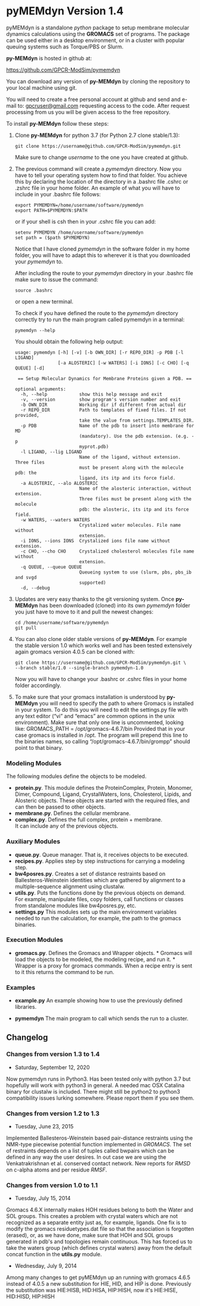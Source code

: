 pyMEMdyn Version 1.4
================================================================================

pyMEMdyn is  a standalone *python*  package to setup  membrane molecular
dynamics  calculations  using the  **GROMACS**  set  of programs.  The
package can be  used either in a desktop environment,  or in a cluster
with popular queuing systems such as Torque/PBS or Slurm.  


**py-MEMdyn** is hosted in github at:  

<https://github.com/GPCR-ModSim/pymemdyn>  

You can download any version of **py-MEMdyn** by cloning the repository
to your local machine using git.  

You will need to create a  free personal account at github and send
and  e-mail  to:  [gpcruser@gmail.com](gpcruser@gmail.com)  requesting
access to the code. After request processing from us you will be
given access to the free repository.  

To install **py-MEMdyn** follow these steps:  

1.  Clone **py-MEMdyn** for python 3.7 (for Python 2.7 clone stable/1.3):  

        git clone https://username@github.com/GPCR-ModSim/pymemdyn.git

    Make sure to change *username* to the one you have created at
    github.  

2.  The previous command will create a *pymemdyn* directory. Now you
    have to tell your operating system how to find that folder. You
    achieve this by declaring the location of the directory in a .bashrc
    file .cshrc or .zshrc file in your home folder. An example of what you will
    have to include in your .bashrc file follows:

        export PYMEMDYN=/home/username/software/pymemdyn
        export PATH=$PYMEMDYN:$PATH

    or if your shell is csh then in your .cshrc file you can add:

        setenv PYMEMDYN /home/username/software/pymemdyn
        set path = ($path $PYMEMDYN)

    Notice that I have cloned *pymemdyn* in the software folder in my
    home folder, you will have to adapt this to wherever it is that you
    downloaded your *pymemdyn* to.

    After including the route to your *pymemdyn* directory in your
    .bashrc file make sure to issue the command:

        source .bashrc

    or open a new terminal.

    To check if you have defined the route to the *pymemdyn* directory
    correctly try to run the main program called pymemdyn in a terminal:

        pymemdyn --help

    You should obtain the following help output:

        usage: pymemdyn [-h] [-v] [-b OWN_DIR] [-r REPO_DIR] -p PDB [-l LIGAND]
                        [-a ALOSTERIC] [-w WATERS] [-i IONS] [-c CHO] [-q QUEUE] [-d]

         == Setup Molecular Dynamics for Membrane Proteins given a PDB. ==

        optional arguments:
          -h, --help            show this help message and exit
          -v, --version         show program's version number and exit
          -b OWN_DIR            Working dir if different from actual dir
          -r REPO_DIR           Path to templates of fixed files. If not provided,
                                take the value from settings.TEMPLATES_DIR.
          -p PDB                Name of the pdb to insert into membrane for MD
                                (mandatory). Use the pdb extension. (e.g. -p
                                myprot.pdb)
          -l LIGAND, --lig LIGAND
                                Name of the ligand, without extension. Three files
                                must be present along with the molecule pdb: the
                                ligand, its itp and its force field.
          -a ALOSTERIC, --alo ALOSTERIC
                                Name of the alosteric interaction, without extension.
                                Three files must be present along with the molecule
                                pdb: the alosteric, its itp and its force field.
          -w WATERS, --waters WATERS
                                Crystalized water molecules. File name without
                                extension.
          -i IONS, --ions IONS  Crystalized ions file name without extension.
          -c CHO, --cho CHO     Crystalized cholesterol molecules file name without
                                extension.
          -q QUEUE, --queue QUEUE
                                Queueing system to use (slurm, pbs, pbs_ib and svgd
                                supported)
          -d, --debug


3.  Updates are very easy thanks to the git versioning system. Once
    **py-MEMdyn** has been downloaded (cloned) into its own *pymemdyn* folder 
    you just have to move to it and pull the newest changes:

        cd /home/username/software/pymemdyn
        git pull   

4.  You can also clone older stable versions of **py-MEMdyn**. For
    example the stable version 1.0 which works well and has been tested
    extensively again gromacs version 4.0.5 can be cloned with:

        git clone https://username@github.com/GPCR-ModSim/pymemdyn.git \
        --branch stable/1.0 --single-branch pymemdyn-1.0

    Now you will have to change your .bashrc or .cshrc files in your
    home folder accordingly.  

5.  To make sure that your gromacs installation is understood by
    **py-MEMdyn** you will need to specify the path to where Gromacs is
    installed in your system. To do this you will need to edit the
    settings.py file with any text editor (“vi” and “emacs” are common
    options in the unix environment). Make sure that only one line is
    uncommented, looking like: GROMACS\_PATH = /opt/gromacs-4.6.7/bin
    Provided that in your case gromacs is installed in /opt. The program
    will prepend this line to the binaries names, so calling
    “/opt/gromacs-4.6.7/bin/grompp” should point to that binary.  


### Modeling Modules 

The following modules define the objects to be modeled.

- **protein.py**.  This module defines the ProteinComplex, Protein, Monomer,
Dimer, Compound, Ligand, CrystalWaters, Ions, Cholesterol, Lipids, 
and Alosteric objects. These  objects are  started with  the required files, 
and can then be passed  to other objects.   
- **membrane.py**. Defines the cellular membrane.  
- **complex.py**.  Defines the full complex, protein + membrane.   
  It can  include any  of the previous objects.


### Auxiliary Modules

- **queue.py**.   Queue  manager.  That  is,  it  receives  objects to  be
  executed.   
- **recipes.py**.   Applies  step by  step instructions  for  carrying a 
  modeling  step.
- **bw4posres.py**. Creates a set of distance restraints based on 
  Ballesteros-Weinstein identities which are gathered by alignment to a 
  multiple-sequence alignment using clustalw.
- **utils.py**.  Puts the  functions done by the previous objects on demand.
  For example, manipulate files, copy  folders, call functions or classes from 
  standalone modules like bw4posres.py, etc.
- **settings.py** This modules sets up the main environment variables needed
  to run the calculation, for example, the path to the gromacs binaries.


### Execution Modules

- **gromacs.py**. Defines the Gromacs and Wrapper objects.  * Gromacs will
  load the  objects to be modeled,  the modeling recipe, and  run it.  *
  Wrapper is a  proxy for gromacs commands. When a  recipe entry is sent
  to it this returns the command to be run.


### Examples

- **example.py**  An example  showing how  to use  the  previously defined
  libraries.

- **pymemdyn** The main program to call which sends the run to a cluster.


Changelog
--------------------------------------------------------------------------------

### Changes from version 1.3 to 1.4

- Saturday, September 12, 2020

Now pymemdyn runs in Python3. Has been tested only with python 3.7 but hopefully
will work with python3 in general. A needed mac OSX Catalina binary for clustalw
is included. There might still be python2 to python3 compatibility issues 
lurking somewhere. Please report them if you see them. 


### Changes from version 1.2 to 1.3

- Tuesday, June 23, 2015

Implemented Ballesteros-Weinstein based pair-distance restraints using the
NMR-type piecewise potential function implemented in *GROMACS*. The set of 
restraints depends on a list of tuples called bwpairs which can be defined in
any way the user desires. In out case we are using the Venkatrakrishnan et al.
conserved contact network. New reports for *RMSD* on c-alpha atoms and  per
residue *RMSF*.


### Changes from version 1.0 to 1.1

- Tuesday, July 15, 2014

Gromacs 4.6.X internally makes HOH residues belong to both the Water and SOL groups.
This creates a problem with crystal waters which are not recognized as a separate
entity just as, for example, ligands. One fix is to modify the gromacs 
residuetypes.dat file so that the association is forgotten (erased), or, as we 
have done, make sure that HOH and SOL groups generated in pdb's and topologies 
remain continuous. This has forced us to take the waters 
group (which defines crystal waters)  away from the default concat function in 
the **utils.py** module.

- Wednesday, July 9, 2014

Among many changes to get pyMEMdyn up an running with gromacs 4.6.5 instead of
4.0.5 a new substitution for HIE, HID, and HIP is done. Previously the 
substitution was HIE:HISB, HID:HISA, HIP:HISH, now it's HIE:HISE, HID:HISD,
HIP:HISH
